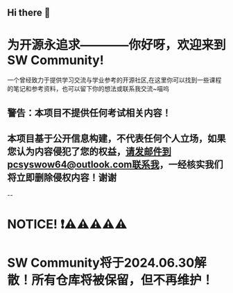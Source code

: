 ## Hi there 👋
# 为开源永追求————你好呀，欢迎来到SW Community!
一个曾经致力于提供学习交流与学业参考的开源社区,在这里你可以找到一些课程的笔记和参考资料，也可以留下你的想法或联系我交流~喵呜

## 警告：本项目不提供任何考试相关内容！
## 本项目基于公开信息构建，不代表任何个人立场，如果您认为内容侵犯了您的权益，请发邮件到pcsyswow64@outlook.com联系我，一经核实我们将立即删除侵权内容！谢谢

--
# NOTICE! ❗⚠️⚠️⚠️⚠️⚠️
# SW Community将于2024.06.30解散！所有仓库将被保留，但不再维护！

<!--

**Here are some ideas to get you started:**

🙋‍♀️ A short introduction - what is your organization all about?
🌈 Contribution guidelines - how can the community get involved?
👩‍💻 Useful resources - where can the community find your docs? Is there anything else the community should know?
🍿 Fun facts - what does your team eat for breakfast?
🧙 Remember, you can do mighty things with the power of [Markdown](https://docs.github.com/github/writing-on-github/getting-started-with-writing-and-formatting-on-github/basic-writing-and-formatting-syntax)
-->
